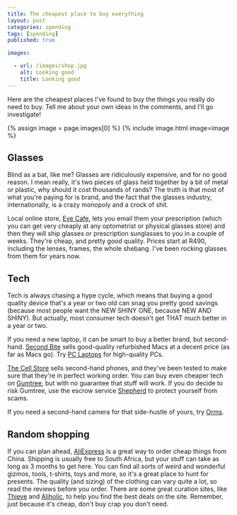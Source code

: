 ```yaml
---
title: The cheapest place to buy everything
layout: post
categories: spending
tags: [spending]
published: true

images:

  - url: /images/shop.jpg
    alt: Looking good
    title: Looking good
---
```

Here are the cheapest places I've found to buy the things you really do need to buy. Tell me about your own ideas in the comments, and I'll go investigate!
<!--more-->

{% assign image = page.images[0] %}
{% include image.html image=image %}

## Glasses
Blind as a bat, like me? Glasses are ridiculously expensive, and for no good reason. I mean really, it's two pieces of glass held together by a bit of metal or plastic, why should it cost thousands of rands? The truth is that most of what you're paying for is brand, and the fact that the glasses industry, internationally, is a crazy monopoly and a crock of shit.

Local online store, [Eye Cafe](http://eyecafe.co.za/), lets you email them your prescription (which you can get very cheaply at any optometrist or physical glasses store) and then they will ship glasses or prescription sunglasses to you in a couple of weeks. They're cheap, and pretty good quality. Prices start at R490, including the lenses, frames, the whole shebang. I've been rocking glasses from them for years now.

## Tech
Tech is always chasing a hype cycle, which means that buying a good quality device that's a year or two old can snag you pretty good savings (because most people want the NEW SHINY ONE, because NEW AND SHINY). But actually, most consumer tech doesn't get THAT much better in a year or two.

If you need a new laptop, it can be smart to buy a better brand, but second-hand. [Second Bite](http://secondbite.co.za/) sells good-quality refurbished Macs at a decent price (as far as Macs go). Try [PC Laptops](https://www.pclaptops.co.za/) for high-quality PCs.

[The Cell Store](https://www.thecellstore.co.za/product-category/certified-pre-owned/) sells second-hand phones, and they've been tested to make sure that they're in perfect working order. You can buy even cheaper tech on [Gumtree](http://gumtree.co.za/), but with no guarantee that stuff will work. If you do decide to risk Gumtree, use the escrow service [Shepherd](https://www.paywithshepherd.com/) to protect yourself from scams.

If you need a second-hand camera for that side-hustle of yours, try [Orms](http://orms.co.za/).

## Random shopping
If you can plan ahead, [AliExpress](https://www.aliexpress.com/) is a great way to order cheap things from China. Shipping is usually free to South Africa, but your stuff can take as long as 3 months to get here. You can find all sorts of weird and wonderful gizmos, tools, t-shirts, toys and more, so it's a great place to hunt for presents. The quality (and sizing) of the clothing can vary quite a lot, so read the reviews before you order. There are some great curation sites, like [Thieve](https://thieve.co/) and [Aliholic](https://aliholic.com/), to help you find the best deals on the site. Remember, just because it's cheap, don't buy crap you don't need.
